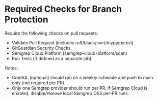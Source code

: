 # Required Checks for Branch Protection

Require the following checks on pull requests:

- Validate Pull Request (includes ruff/black/isort/mypy/pytest)
- GitGuardian Security Checks
- Semgrep Cloud Platform (semgrep-cloud-platform/scan)
- Run Tests (if defined as a separate job)

Notes:
- CodeQL (optional) should run on a weekly schedule and push to main only (not required per PR).
- Only one Semgrep provider should run per PR; if Semgrep Cloud is enabled, disable/remove local Semgrep OSS per-PR runs.

